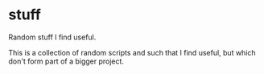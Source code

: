 stuff
=====

Random stuff I find useful.

This is a collection of random scripts and such that I find useful, but which
don't form part of a bigger project.

